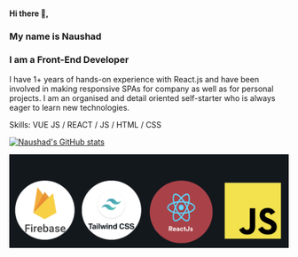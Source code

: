 #### Hi there 👋,
### My name is Naushad
### I am a Front-End Developer


I have 1+ years of hands-on experience with React.js and have been involved in making responsive SPAs for company as well as for personal projects. I am an organised and detail oriented self-starter who is always eager to learn new technologies.

Skills: VUE JS / REACT / JS / HTML / CSS

[![Naushad's GitHub stats](https://github-readme-stats.vercel.app/api?username=MNaushad97)](https://github.com/anuraghazra/github-readme-stats)


![I am a Front-End Developer](https://github.com/MNaushad97/MNaushad97/blob/main/TechBanner.png)



<!--
**MNaushad97/MNaushad97** is a ✨ _special_ ✨ repository because its `README.md` (this file) appears on your GitHub profile.

Here are some ideas to get you started:

- 🔭 I’m currently working on ...
- 🌱 I’m currently learning ...
- 👯 I’m looking to collaborate on ...
- 🤔 I’m looking for help with ...
- 💬 Ask me about ...
- 📫 How to reach me: ...
- 😄 Pronouns: ...
- ⚡ Fun fact: ...
-->
